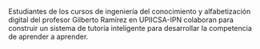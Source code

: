 Estudiantes de los cursos de ingeniería del conocimiento y alfabetización digital del profesor Gilberto Ramírez en UPIICSA-IPN colaboran para construir un sistema de tutoría inteligente para desarrollar la competencia de aprender a aprender.
